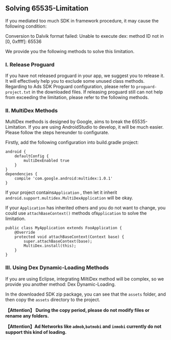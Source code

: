 ## Solving 65535-Limitation
If you mediated too much SDK in framework procedure, it may cause the following condition:

Conversion to Dalvik format failed: Unable to execute dex: method ID not in [0, 0xffff]: 65536

We provide you the following methods to solve this limitation.

### I. Release Proguard

If you have not released proguard in your app, we suggest you to release it. It will effectively help you to exclude some unused class methods. Regarding to Ads SDK Proguard configuration, please refer to `proguard-project.txt` in the downloaded files. If releasing proguard still can not help from exceeding the limitation, please refer to the following methods.

### II. MultiDex Methods

MultiDex methods is designed by Google, aims to break the 65535-Limitation. If you are using AndroidStudio to develop, it will be much easier. Please follow the steps hereunder to configurate.

Firstly, add the following configuration into build.gradle project:

    android {
        defaultConfig {
            multiDexEnabled true
        }
    }
    dependencies {  
        compile 'com.google.android:multidex:1.0.1'
    } 

If your project contains`Application` , then let it inherit `android.support.multidex.MultiDexApplication` will be okay.

If your `Application` has inherited others and you do not want to change, you could use `attachBaseContext()` methods of`Application` to solve the limitation.

    public class MyApplication extends FooApplication {  
        @Override  
        protected void attachBaseContext(Context base) {  
            super.attachBaseContext(base);  
            MultiDex.install(this);  
        }  
    }  



### III. Using Dex Dynamic-Loading Methods

If you are using Eclipse, integrating MiltiDex method will be complex, so we provide you another method: Dex Dynamic-Loading.

In the downloaded SDK zip package, you can see that the `assets` folder, and then copy the `assets` directory to the project. 

**【Attention】 During the copy period, please do not modify files or rename any folders.**

**【Attention】Ad Networks like `admob`,`batmobi` and `inmobi` currently do not support this kind of loading.**


